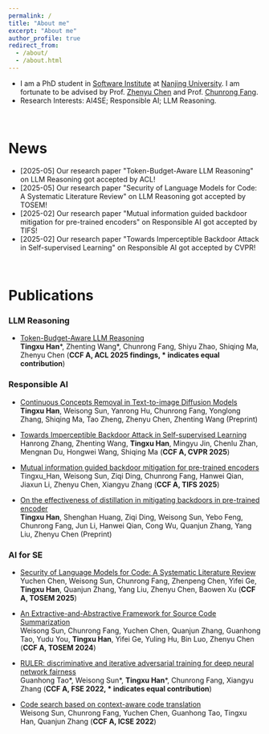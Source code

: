 ```yaml
---
permalink: /
title: "About me"
excerpt: "About me"
author_profile: true
redirect_from: 
  - /about/
  - /about.html
---
```


* I am a PhD student in [Software Institute](https://software.nju.edu.cn/) at [Nanjing University](https://www.nju.edu.cn/). I am fortunate to be advised by Prof. [Zhenyu Chen](https://software.nju.edu.cn/zychen/) and Prof. [Chunrong Fang](https://software.nju.edu.cn/fangchunrong/index.html). 
* Research Interests: AI4SE; Responsible AI; LLM Reasoning.



<br>

News
======
* [2025-05] Our research paper "Token-Budget-Aware LLM Reasoning" on LLM Reasoning got accepted by ACL!
* [2025-05] Our research paper "Security of Language Models for Code: A Systematic Literature Review" on LLM Reasoning got accepted by TOSEM!
* [2025-02] Our research paper "Mutual information guided backdoor mitigation for pre-trained encoders"  on Responsible AI got accepted by TIFS!
* [2025-02] Our research paper "Towards Imperceptible Backdoor Attack in Self-supervised Learning"  on Responsible AI got accepted by CVPR!

<br>

Publications
======

### LLM Reasoning

* [Token-Budget-Aware LLM Reasoning](https://arxiv.org/pdf/2412.18547)  
**Tingxu Han**\*, Zhenting Wang\*, Chunrong Fang, Shiyu Zhao, Shiqing Ma, Zhenyu Chen (**CCF A,  ACL 2025 findings, \* indicates equal contribution**)




### Responsible AI

* [Continuous Concepts Removal in Text-to-image Diffusion Models](https://arxiv.org/pdf/2412.00580)  
**Tingxu Han**, Weisong Sun, Yanrong Hu, Chunrong Fang, Yonglong Zhang, Shiqing Ma, Tao Zheng, Zhenyu Chen, Zhenting Wang (Preprint)


* [Towards Imperceptible Backdoor Attack in Self-supervised Learning](https://arxiv.org/abs/2405.14672)  
Hanrong Zhang, Zhenting Wang, **Tingxu Han**, Mingyu Jin, Chenlu Zhan, Mengnan Du, Hongwei Wang, Shiqing Ma (**CCF A,  CVPR 2025**)

* [Mutual information guided backdoor mitigation for pre-trained encoders](https://ieeexplore.ieee.org/abstract/document/10930652)  
Tingxu_Han, Weisong Sun, Ziqi Ding, Chunrong Fang, Hanwei Qian, Jiaxun Li, Zhenyu Chen, Xiangyu Zhang (**CCF A,  TIFS 2025**)

* [On the effectiveness of distillation in mitigating backdoors in pre-trained encoder](https://arxiv.org/pdf/2403.03846)  
**Tingxu Han**, Shenghan Huang, Ziqi Ding, Weisong Sun, Yebo Feng, Chunrong Fang, Jun Li, Hanwei Qian, Cong Wu, Quanjun Zhang, Yang Liu, Zhenyu Chen (Preprint)



### AI for SE
* [Security of Language Models for Code: A Systematic Literature Review](https://arxiv.org/abs/2410.15631)  
Yuchen Chen, Weisong Sun, Chunrong Fang, Zhenpeng Chen, Yifei Ge, **Tingxu Han**, Quanjun Zhang, Yang Liu, Zhenyu Chen, Baowen Xu (**CCF A, TOSEM 2025**)

* [An Extractive-and-Abstractive Framework for Source Code Summarization](https://arxiv.org/abs/2410.15631)  
Weisong Sun, Chunrong Fang, Yuchen Chen, Quanjun Zhang, Guanhong Tao, Yudu You, **Tingxu Han**, Yifei Ge, Yuling Hu, Bin Luo, Zhenyu Chen (**CCF A, TOSEM 2024**)

* [RULER: discriminative and iterative adversarial training for deep neural network fairness](https://par.nsf.gov/servlets/purl/10376666)  
Guanhong Tao\*, Weisong Sun\*, **Tingxu Han**\*, Chunrong Fang, Xiangyu Zhang (**CCF A, FSE 2022, \* indicates equal contribution**)

* [Code search based on context-aware code translation](https://arxiv.org/pdf/2202.08029)  
Weisong Sun, Chunrong Fang, Yuchen Chen, Guanhong Tao, Tingxu Han, Quanjun Zhang (**CCF A, ICSE 2022**)

